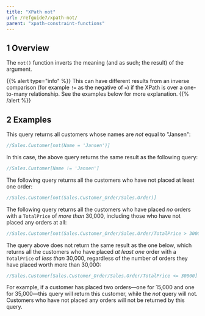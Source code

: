 ```yaml
---
title: "XPath not"
url: /refguide7/xpath-not/
parent: "xpath-constraint-functions"
---
```


## 1 Overview

The `not()` function inverts the meaning (and as such; the result) of the argument.

{{% alert type="info" %}}
This can have different results from an inverse comparison (for example `!=` as the negative of `=`) if the XPath is over a one-to-many relationship. See the examples below for more explanation.
{{% /alert %}}

## 2 Examples

This query returns all customers whose names are *not* equal to "Jansen":

```java
//Sales.Customer[not(Name = 'Jansen')]
```

In this case, the above query returns the same result as the following query:

```java
//Sales.Customer[Name != 'Jansen']
```

The following query returns all the customers who have not placed at least one order:

```java
//Sales.Customer[not(Sales.Customer_Order/Sales.Order)]
```

The following query returns all the customers who have placed *no* orders with a `TotalPrice` of *more than* 30,000, including those who have not placed any orders at all:

```java
//Sales.Customer[not(Sales.Customer_Order/Sales.Order/TotalPrice > 30000)]
```

The query above does not return the same result as the one below, which returns all the customers who have placed *at least one* order with a `TotalPrice` of *less than* 30,000, regardless of the number of orders they have placed worth more than 30,000:

```java
//Sales.Customer[Sales.Customer_Order/Sales.Order/TotalPrice <= 30000]
```
For example, if a customer has placed two orders—one for 15,000 and one for 35,000—this query will return this customer, while the *not* query will not. Customers who have not placed any orders will not be returned by this query.
